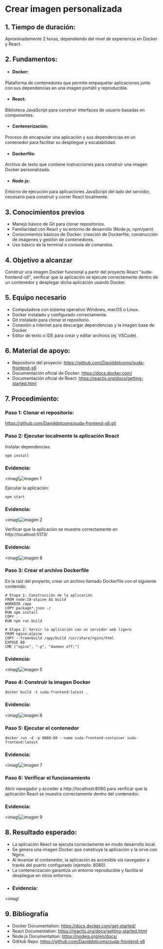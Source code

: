 # Crear imagen personalizada
## 1. Tiempo de duración:
Aproximadamente 2 horas, dependiendo del nivel de experiencia en Docker y React.
## 2. Fundamentos:
- #### Docker:
Plataforma de contenedores que permite empaquetar aplicaciones junto con sus dependencias en una imagen portátil y reproducible.
- #### React: 
Biblioteca JavaScript para construir interfaces de usuario basadas en componentes.
- #### Contenerización: 
Proceso de encapsular una aplicación y sus dependencias en un contenedor para facilitar su despliegue y escalabilidad.
- #### Dockerfile:
Archivo de texto que contiene instrucciones para construir una imagen Docker personalizada.
- #### Node.js: 
Entorno de ejecución para aplicaciones JavaScript del lado del servidor, necesario para construir y correr React localmente.
## 3. Conocimientos previos
- Manejo básico de Git para clonar repositorios.
- Familiaridad con React y su entorno de desarrollo (Node.js, npm/yarn).
- Conocimientos básicos de Docker: creación de Dockerfile, construcción de imágenes y gestión de contenedores.
- Uso básico de la terminal o consola de comandos.
## 4. Objetivo a alcanzar
Construir una imagen Docker funcional a partir del proyecto React "suda-frontend-s6", verificar que la aplicación se ejecute correctamente dentro de un contenedor y desplegar dicha aplicación usando Docker.
## 5. Equipo necesario
- Computadora con sistema operativo Windows, macOS o Linux.
- Docker instalado y configurado correctamente.
- Git instalado para clonar el repositorio.
- Conexión a internet para descargar dependencias y la imagen base de Docker.
- Editor de texto o IDE para crear y editar archivos (ej. VSCode).
## 6. Material de apoyo:
- Repositorio del proyecto: https://github.com/Daviddotcoms/suda-frontend-s6
- Documentación oficial de Docker: https://docs.docker.com/
- Documentación oficial de React: https://reactjs.org/docs/getting-started.html
## 7. Procedimiento:
### Paso 1: Clonar el repositorio:
https://github.com/Daviddotcoms/suda-frontend-s6.git
### Paso 2:  Ejecutar localmente la aplicación React
Instalar dependencias:
```
npm install
````
### Evidencia:
<imag!![imagen 1](https://github.com/user-attachments/assets/b621f7dd-326f-47ac-ac8a-1b2834f28652)

Ejecutar la aplicación:
```
npm start
````
### Evidencia:
<imag!![imagen 2](https://github.com/user-attachments/assets/2ce75140-f7f5-498a-a8d0-92d65c0d6b27)

Verificar que la aplicación se muestre correctamente en
 http://localhost:5173/
 ### Evidencia:
<imag!![imagen 8](https://github.com/user-attachments/assets/cf6467f0-cbcf-4a06-b053-26a259d727ee)

### Paso 3: Crear el archivo Dockerfile
En la raíz del proyecto, crear un archivo llamado Dockerfile con el siguiente contenido:
```
# Etapa 1: Construcción de la aplicación
FROM node:18-alpine AS build
WORKDIR /app
COPY package*.json ./
RUN npm install
COPY . .
RUN npm run build

# Etapa 2: Servir la aplicación con un servidor web ligero
FROM nginx:alpine
COPY --from=build /app/build /usr/share/nginx/html
EXPOSE 80
CMD ["nginx", "-g", "daemon off;"]
````
### Evidencia:
<imag!![imagen 5](https://github.com/user-attachments/assets/2baca541-fa29-486c-b468-9df32b09e631)

### Paso 4: Construir la imagen Docker
```
docker build -t suda-frontend:latest .
````
### Evidencia:
<imag!![imagen 6](https://github.com/user-attachments/assets/0cbc4f88-2b1d-4875-917f-50c613ca0eef)

### Paso 5: Ejecutar el contenedor
```
docker run -d -p 8080:80 --name suda-frontend-container suda-frontend:latest
````
### Evidencia:
<imag!![imagen 7](https://github.com/user-attachments/assets/0326eea9-bf43-44ee-b8d4-c3119ceeb868)

### Paso 6: Verificar el funcionamiento
Abrir navegador y acceder a http://localhost:8080 para verificar que la aplicación React se muestra correctamente dentro del contenedor.
### Evidencia:
<imag!![imagen 9](https://github.com/user-attachments/assets/968648df-9621-449a-a4f8-ce37395282dc)

## 8. Resultado esperado:
- La aplicación React se ejecuta correctamente en modo desarrollo local.
- Se genera una imagen Docker que construye la aplicación y la sirve con Nginx.
- Al levantar el contenedor, la aplicación es accesible vía navegador a través del puerto configurado (ejemplo: 8080).
- La contenerización garantiza un entorno reproducible y facilita el despliegue en otros entornos.
- ### Evidencia:
<imag!
## 9. Bibliografía
- Docker Documentation: https://docs.docker.com/get-started/
- React Documentation: https://reactjs.org/docs/getting-started.html
- Node.js Documentation: https://nodejs.org/en/docs/
- GitHub Repo: https://github.com/Daviddotcoms/suda-frontend-s6



